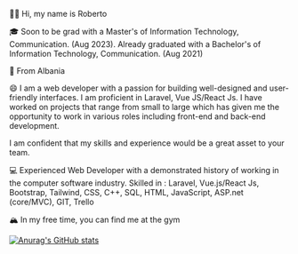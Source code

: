 👋🏻 Hi, my name is Roberto

🎓 Soon to be grad with a Master's of Information Technology, Communication. (Aug 2023). Already graduated with a Bachelor's of Information Technology, Communication. (Aug 2021)

🌇 From Albania

😄 I am a web developer with a passion for building well-designed and user-friendly interfaces. I am proficient in Laravel, Vue JS/React Js. I have worked on projects that range from small to large which has given me the opportunity to work in various roles including front-end and back-end development.

I am confident that my skills and experience would be a great asset to your team.

💻 Experienced Web Developer with a demonstrated history of working in the computer software industry. Skilled in : Laravel, Vue.js/React Js, Bootstrap, Tailwind, CSS, C++, SQL, HTML, JavaScript, ASP.net (core/MVC), GIT, Trello

🏔 In my free time, you can find me at the gym

[![Anurag's GitHub stats](https://github-readme-stats.vercel.app/api?username=robertocemeri)](https://github.com/anuraghazra/github-readme-stats)

